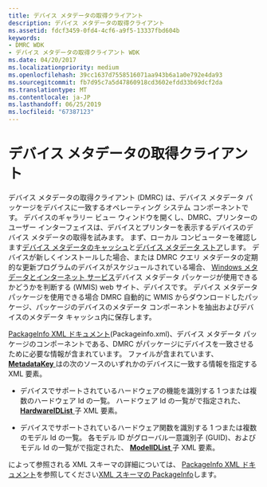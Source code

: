 ```yaml
---
title: デバイス メタデータの取得クライアント
description: デバイス メタデータの取得クライアント
ms.assetid: fdcf3459-0fd4-4cf6-a9f5-13337fbd604b
keywords:
- DMRC WDK
- デバイス メタデータの取得クライアント WDK
ms.date: 04/20/2017
ms.localizationpriority: medium
ms.openlocfilehash: 39cc1637d7558516071aa943b6a1a0e792e4da93
ms.sourcegitcommit: fb7d95c7a5d47860918cd3602efdd33b69dcf2da
ms.translationtype: MT
ms.contentlocale: ja-JP
ms.lasthandoff: 06/25/2019
ms.locfileid: "67387123"
---
```

# <a name="device-metadata-retrieval-client"></a>デバイス メタデータの取得クライアント


デバイス メタデータの取得クライアント (DMRC) は、デバイス メタデータ パッケージをデバイスに一致するオペレーティング システム コンポーネントです。 デバイスのギャラリー ビュー ウィンドウを開くし、DMRC、プリンターのユーザー インターフェイスは、デバイスとプリンターを表示するデバイスのデバイス メタデータの取得を試みます。 まず、ローカル コンピューターを確認します[デバイス メタデータのキャッシュ](device-metadata-cache.md)と[デバイス メタデータ ストア](device-metadata-store.md)します。 デバイスが新しくインストールした場合、または DMRC クエリ メタデータの定期的な更新プログラムのデバイスがスケジュールされている場合、 [Windows メタデータとインターネット サービス](windows-metadata-and-internet-services.md)デバイス メタデータ パッケージが使用できるかどうかを判断する (WMIS) web サイト、デバイスです。 デバイス メタデータ パッケージを使用できる場合 DMRC 自動的に WMIS からダウンロードしたパッケージ、パッケージのデバイスのメタデータ コンポーネントを抽出およびデバイスのメタデータ キャッシュ内に保存します。

[PackageInfo XML ドキュメント](packageinfo-xml-document.md)(Packageinfo.xml)、デバイス メタデータ パッケージのコンポーネントである、DMRC がパッケージにデバイスを一致させるために必要な情報が含まれています。 ファイルが含まれています、 [ **MetadataKey** ](https://docs.microsoft.com/previous-versions/windows/hardware/metadata/ff548740(v=vs.85))はの次のソースのいずれかのデバイスに一致する情報を指定する XML 要素。

-   デバイスでサポートされているハードウェアの機能を識別する 1 つまたは複数のハードウェア Id の一覧。 ハードウェア Id の一覧がで指定された、 [ **HardwareIDList** ](https://docs.microsoft.com/previous-versions/windows/hardware/metadata/ff546121(v=vs.85))子 XML 要素。

-   デバイスでサポートされているハードウェア関数を識別する 1 つまたは複数のモデル Id の一覧。 各モデル ID がグローバル一意識別子 (GUID)、およびモデル Id の一覧がで指定された、 [ **ModelIDList** ](https://docs.microsoft.com/previous-versions/windows/hardware/metadata/ff549303(v=vs.85))子 XML 要素。

によって参照される XML スキーマの詳細については、 [PackageInfo XML ドキュメント](packageinfo-xml-document.md)を参照してください[XML スキーマの PackageInfo](https://docs.microsoft.com/previous-versions/windows/hardware/metadata/ff549614(v=vs.85))します。

 

 





